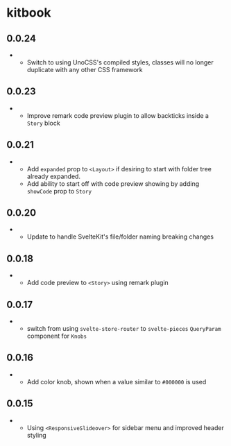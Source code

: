 # kitbook

## 0.0.24

- - Switch to using UnoCSS's compiled styles, classes will no longer duplicate with any other CSS framework

## 0.0.23

- - Improve remark code preview plugin to allow backticks inside a `Story` block
 
## 0.0.21

- - Add `expanded` prop to `<Layout>` if desiring to start with folder tree already expanded.
  - Add ability to start off with code preview showing by adding `showCode` prop to `Story` 

## 0.0.20

- - Update to handle SvelteKit's file/folder naming breaking changes

## 0.0.18

- - Add code preview to `<Story>` using remark plugin

## 0.0.17

- - switch from using `svelte-store-router` to `svelte-pieces` `QueryParam` component for `Knobs`

## 0.0.16

- - Add color knob, shown when a value similar to `#000000` is used

## 0.0.15

- - Using `<ResponsiveSlideover>` for sidebar menu and improved header styling
